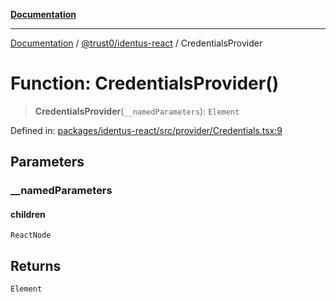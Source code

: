 [**Documentation**](../../../README.md)

***

[Documentation](../../../README.md) / [@trust0/identus-react](../README.md) / CredentialsProvider

# Function: CredentialsProvider()

> **CredentialsProvider**(`__namedParameters`): `Element`

Defined in: [packages/identus-react/src/provider/Credentials.tsx:9](https://github.com/trust0-project/identus/blob/f5b47889e96dca5bb9f8d458aaab7ee1b2f8f868/packages/identus-react/src/provider/Credentials.tsx#L9)

## Parameters

### \_\_namedParameters

#### children

`ReactNode`

## Returns

`Element`
